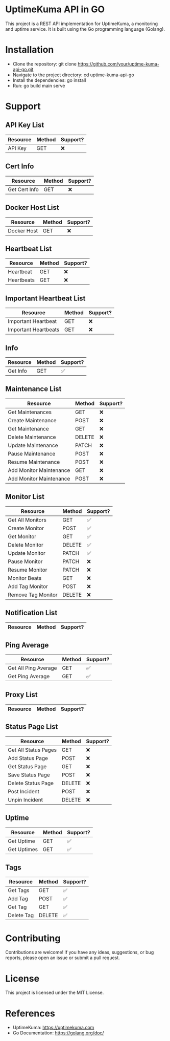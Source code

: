 # UptimeKuma API in GO

This project is a REST API implementation for UptimeKuma, a monitoring and uptime
service. It is built using the Go programming language (Golang).

# Installation

- Clone the repository: git clone https://github.com/your/uptime-kuma-api-go.git
- Navigate to the project directory: cd uptime-kuma-api-go
- Install the dependencies: go install
- Run: go build main serve

# Support

## API Key List
| Resource | Method | Support? |
|----------|--------|----------|
| API Key  | GET    | ❌      |

## Cert Info
| Resource      | Method | Support? |
|---------------|--------|----------|
| Get Cert Info | GET    | ❌      |

## Docker Host List
| Resource    | Method | Support? |
|-------------|--------|----------|
| Docker Host | GET    | ❌      |

## Heartbeat List
| Resource   | Method | Support? |
|------------|--------|----------|
| Heartbeat  | GET    | ❌      |
| Heartbeats | GET    | ❌      |

## Important Heartbeat List
| Resource             | Method | Support? |
|----------------------|--------|----------|
| Important Heartbeat  | GET    | ❌      |
| Important Heartbeats | GET    | ❌      |

## Info
| Resource | Method | Support? |
|----------|--------|----------|
| Get Info | GET    | ✅️      |

## Maintenance List
| Resource                | Method | Support? |
|-------------------------|--------|----------|
| Get Maintenances        | GET    | ❌      |
| Create Maintenance      | POST   | ❌      |
| Get Maintenance         | GET    | ❌      |
| Delete Maintenance      | DELETE | ❌      |
| Update Maintenance      | PATCH  | ❌      |
| Pause Maintenance       | POST   | ❌      |
| Resume Maintenance      | POST   | ❌      |
| Add Monitor Maintenance | GET    | ❌      |
| Add Monitor Maintenance | POST   | ❌      |

## Monitor List
| Resource           | Method | Support? |
|--------------------|--------|----------|
| Get All Monitors   | GET    | ✅️      |
| Create Monitor     | POST   | ✅️      |
| Get Monitor        | GET    | ✅️      |
| Delete Monitor     | DELETE | ✅️      |
| Update Monitor     | PATCH  | ✅️      |
| Pause Monitor      | PATCH  | ❌      |
| Resume Monitor     | PATCH  | ❌      |
| Monitor Beats      | GET    | ❌      |
| Add Tag Monitor    | POST   | ❌      |
| Remove Tag Monitor | DELETE | ❌      |

## Notification List
| Resource | Method | Support? |
|----------|--------|----------|

## Ping Average
| Resource             | Method | Support? |
|----------------------|--------|----------|
| Get All Ping Average | GET    | ✅️      |
| Get Ping Average     | GET    | ✅️      |

## Proxy List
| Resource | Method | Support? |
|----------|--------|----------|

## Status Page List
| Resource             | Method | Support? |
|----------------------|--------|----------|
| Get All Status Pages | GET    | ❌      |
| Add Status Page      | POST   | ❌      |
| Get Status Page      | GET    | ❌      |
| Save Status Page     | POST   | ❌      |
| Delete Status Page   | DELETE | ❌      |
| Post Incident        | POST   | ❌      |
| Unpin Incident       | DELETE | ❌      |

## Uptime
| Resource    | Method | Support? |
|-------------|--------|----------|
| Get Uptime  | GET    | ✅️      |
| Get Uptimes | GET    | ✅️      |

## Tags
| Resource   | Method | Support? |
|------------|--------|----------|
| Get Tags   | GET    | ✅️      |
| Add Tag    | POST   | ✅️      |
| Get Tag    | GET    | ✅️      |
| Delete Tag | DELETE | ✅️      |

# Contributing

Contributions are welcome! If you have any ideas, suggestions, or bug reports, 
please open an issue or submit a pull request.

# License

This project is licensed under the MIT License.

# References

- UptimeKuma: https://uptimekuma.com
- Go Documentation: https://golang.org/doc/